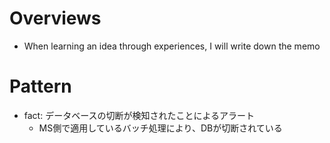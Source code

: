 # Overviews
- When learning an idea through experiences, I will write down the memo

# Pattern
- fact: データベースの切断が検知されたことによるアラート
    - MS側で適用しているバッチ処理により、DBが切断されている
    